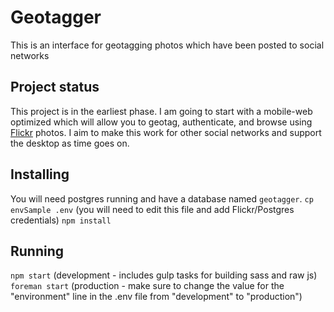 Geotagger
================

This is an interface for geotagging photos which have been posted to social networks

Project status
--------------
This project is in the earliest phase. I am going to start with a mobile-web optimized which will allow you to geotag, authenticate, and browse using [Flickr](http://www.flickr.com) photos. I aim to make this work for other social networks and support the desktop as time goes on. 

Installing
----------------------
You will need postgres running and have a database named `geotagger`. 
`cp envSample .env` (you will need to edit this file and add Flickr/Postgres credentials)
`npm install`

Running
----------------------
`npm start` (development - includes gulp tasks for building sass and raw js)
`foreman start` (production - make sure to change the value for the "environment" line in the .env file from "development" to "production")
